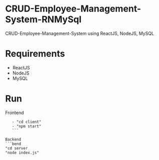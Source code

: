 # CRUD-Employee-Management-System-RNMySql

CRUD-Employee-Management-System using ReactJS, NodeJS, MySQL

# Requirements
  - ReactJS
  - NodeJS
  - MySQL
  
# Run
  Frontend
  ```fend
     - "cd client"
     - "npm start"
     ```

  Backend
  ```bend
  "cd server
  "node index.js"
  ```
